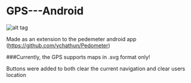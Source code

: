 # GPS---Android

![alt tag](https://github.com/ychathun/GPS---Android/blob/master/res/drawable-hdpi/gps.png)

Made as an extension to the pedemeter android app (https://github.com/ychathun/Pedometer)

###Currently, the GPS supports maps in .svg format only!

Buttons were added to both clear the current navigation and clear users location
